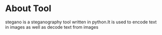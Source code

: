 # About Tool 
stegano is a steganography tool written in python.It is used to encode text in images as well as decode text from images 
